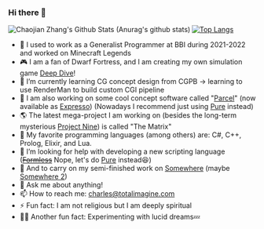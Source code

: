 ### Hi there 👋

<!--
**chaojian-zhang/chaojian-zhang** is a ✨ _special_ ✨ repository because its `README.md` (this file) appears on your GitHub profile.
-->

<img align="left" alt="Chaojian Zhang's Github Stats (Anurag's github stats)" src="https://github-readme-stats-sigma-five.vercel.app/api?username=chaojian-zhang&count_private=true&theme=gruvbox&show_icons=true" />

[![Top Langs](https://github-readme-stats-sigma-five.vercel.app/api/top-langs/?username=chaojian-zhang&layout=compact&theme=gruvbox)](https://github.com/anuraghazra/github-readme-stats)

- 🔭 I used to work as a Generalist Programmer at BBI during 2021-2022 and worked on Minecraft Legends
- 🎮 I am a fan of Dwarf Fortress, and I am creating my own simulation game [Deep Dive](https://youtu.be/Rd8E-iSiLZ0)!
- 🌱 I’m currently learning CG concept design from CGPB -> learning to use RenderMan to build custom CGI pipeline
- 🚀 I am also working on some cool concept software called "[Parcel](https://github.com/Charles-Zhang-Parcel)" (now available as [Expresso](https://charles-zhang.itch.io/expresso)) (Nowadays I recommend just using [Pure](https://github.com/Pure-The-Language) instead)
- 🌎 The latest mega-project I am working on (besides the long-term mysterious [Project Nine](https://nine.totalimagine.com/ArtOfAI)) is called "The Matrix"
- 🧡 My favorite programming languages (among others) are: C#, C++, Prolog, Elixir, and Lua.
- 🤔 I’m looking for help with developing a new scripting language (~~[Formless](https://github.com/chaojian-zhang/FormlessProgramming)~~ Nope, let's do [Pure](https://github.com/Pure-The-Language) instead😆)
- 👯 And to carry on my semi-finished work on [Somewhere](https://github.com/Charles-Zhang-Somewhere/Somewhere) (maybe [Somewhere 2](https://github.com/Charles-Zhang-Somewhere/Somewhere2))
- 💬 Ask me about anything!
- 📫 How to reach me: charles@totalimagine.com
- ⚡ Fun fact: I am not religious but I am deeply spiritual
- 🧘‍♀️ Another fun fact: Experimenting with lucid dreams💤

